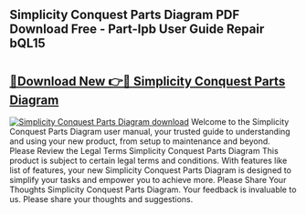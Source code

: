 ## Simplicity Conquest Parts Diagram PDF Download Free - Part-Ipb User Guide Repair bQL15

# <h2><a href="http://dfu3vy.blite.top/?on=Simplicity+Conquest+Parts+Diagram">🔗Download New 👉🔴 Simplicity Conquest Parts Diagram</a></h2>

[![Simplicity Conquest Parts Diagram download](https://i.imgur.com/lujVjoI.png)](http://dfu3vy.blite.top/?on=Simplicity+Conquest+Parts+Diagram)
Welcome to the Simplicity Conquest Parts Diagram user manual, your trusted guide to understanding and using your new product, from setup to maintenance and beyond. Please Review the Legal Terms Simplicity Conquest Parts Diagram This product is subject to certain legal terms and conditions. With features like list of features, your new Simplicity Conquest Parts Diagram is designed to simplify your tasks and empower you to achieve more. Please Share Your Thoughts Simplicity Conquest Parts Diagram. Your feedback is invaluable to us. Please share your thoughts and suggestions.

